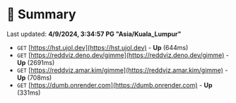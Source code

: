 # 📖 Summary
Last updated: **4/9/2024, 3:34:57 PG "Asia/Kuala_Lumpur"**

- `GET` [https://hst.ujol.dev](https://hst.ujol.dev) - **Up** (644ms)
- `GET` [https://reddviz.deno.dev/gimme](https://reddviz.deno.dev/gimme) - **Up** (2691ms)
- `GET` [https://reddviz.amar.kim/gimme](https://reddviz.amar.kim/gimme) - **Up** (708ms)
- `GET` [https://dumb.onrender.com](https://dumb.onrender.com) - **Up** (331ms)
